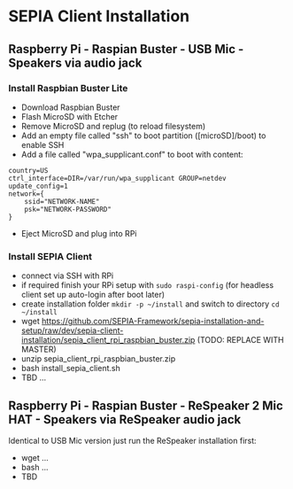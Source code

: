 # SEPIA Client Installation

## Raspberry Pi - Raspian Buster - USB Mic - Speakers via audio jack

### Install Raspbian Buster Lite

* Download Raspbian Buster
* Flash MicroSD with Etcher
* Remove MicroSD and replug (to reload filesystem)
* Add an empty file called "ssh" to boot partition ([microSD]/boot) to enable SSH
* Add a file called "wpa_supplicant.conf" to boot with content:
```
country=US
ctrl_interface=DIR=/var/run/wpa_supplicant GROUP=netdev
update_config=1
network={
    ssid="NETWORK-NAME"
    psk="NETWORK-PASSWORD"
}
```
* Eject MicroSD and plug into RPi

### Install SEPIA Client

* connect via SSH with RPi
* if required finish your RPi setup with `sudo raspi-config` (for headless client set up auto-login after boot later)
* create installation folder `mkdir -p ~/install` and switch to directory `cd ~/install`
* wget https://github.com/SEPIA-Framework/sepia-installation-and-setup/raw/dev/sepia-client-installation/sepia_client_rpi_raspbian_buster.zip (TODO: REPLACE WITH MASTER)
* unzip sepia_client_rpi_raspbian_buster.zip
* bash install_sepia_client.sh
* TBD ...

## Raspberry Pi - Raspian Buster - ReSpeaker 2 Mic HAT - Speakers via ReSpeaker audio jack

Identical to USB Mic version just run the ReSpeaker installation first:
* wget ...
* bash ...
* TBD
